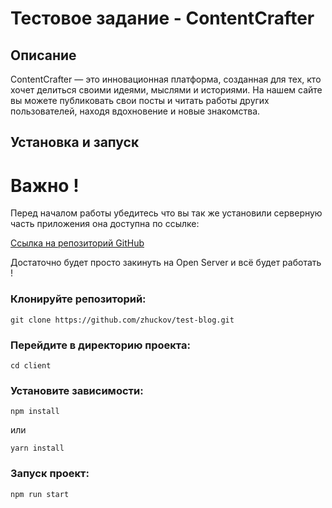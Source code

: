 # Тестовое задание - ContentCrafter 

## **Описание**

ContentCrafter — это инновационная платформа, созданная для тех, кто хочет делиться своими идеями, мыслями и историями. На нашем сайте вы можете публиковать свои посты и читать работы других пользователей, находя вдохновение и новые знакомства.

## **Установка и запуск**

# **Важно** !

Перед началом работы убедитесь что вы так же установили серверную часть приложения она доступна по ссылке:

[Ссылка на репозиторий GitHub](https://github.com/zhuckov/server-tlk)

Достаточно будет просто закинуть на Open Server и всё будет работать ! 

### Клонируйте репозиторий:

```git clone https://github.com/zhuckov/test-blog.git```

### Перейдите в директорию проекта:

```cd client```

### Установите зависимости:

```npm install```

или

```yarn install```

### Запуск проект:

```npm run start```
